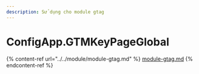 ```yaml
---
description: Sử dụng cho module gtag
---
```


# ConfigApp.GTMKeyPageGlobal

{% content-ref url="../../module/module-gtag.md" %}
[module-gtag.md](../../module/module-gtag.md)
{% endcontent-ref %}
